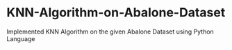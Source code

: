 # KNN-Algorithm-on-Abalone-Dataset
Implemented KNN Algorithm on the given Abalone Dataset using Python Language

